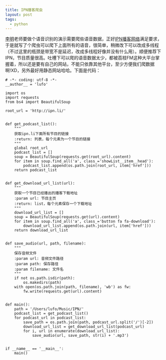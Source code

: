 ```yaml
---
title: IPN播客爬虫
layout: post
tags:
  - python
---
```


[李明](http://jie.sysu.edu.cn/~mli/)老师要做个语音识别的演示需要爬些语音数据，正好[IPN播客网络](http://ipn.li/)满足要求，于是就写了个爬虫可以爬下上面所有的语音，很简单，稍微改下可以改成多线程（不过这里的瓶颈是带宽不是延迟，改成多线程好像并没有什么用）。顺便推荐下IPN，节目质量很高。吐槽下可以爬的语音数据太少，都被荔枝FM这种大平台掌握着，所以还是要有自己的网站，不能只依靠其他平台，至少方便我们爬数据啊!XD，另外最好用静态网站哈哈。下面是代码：

    # -*- coding: utf-8 -*-
    __author__ = 'lufo'
    
    import os
    import requests
    from bs4 import BeautifulSoup
    
    root_url = 'http://ipn.li/'
    
    
    def get_podcast_list():
        """
        获取ipn.li下面所有节目的链接
        :return: 列表，每个元素为一个节目的链接
        """
        global root_url
        podcast_list = []
        soup = BeautifulSoup(requests.get(root_url).content)
        for item in soup.find_all('a', class_='showList__item__head'):
            podcast_list.append(os.path.join(root_url, item['href']))
        return podcast_list
    
    
    def get_download_url_list(url):
        """
        获取一个节目已经播出的播客下载地址
        :param url: 节目主页
        :return: list，每个元素保存一个下载地址
        """
        download_url_list = []
        soup = BeautifulSoup(requests.get(url).content)
        for item in soup.find_all('a', class_='button fa fa-download'):
            download_url_list.append(os.path.join(url, item['href']))
        return download_url_list
    
    
    def save_audio(url, path, filename):
        """
        保存音频文件
        :param url: 音频文件路径
        :param path: 保存路径
        :param filename: 文件名
        """
        if not os.path.isdir(path):
            os.makedirs(path)
        with open(os.path.join(path, filename), 'wb') as fw:
            fw.write(requests.get(url).content)
    
    
    def main():
        path = '/Users/lufo/Music/IPN/'
        podcast_list = get_podcast_list()
        for podcast_url in podcast_list:
            save_path = os.path.join(path, podcast_url.split('/')[-2])
            download_url_list = get_download_url_list(podcast_url)
            for i, url in enumerate(download_url_list):
                save_audio(url, save_path, str(i) + '.mp3')
    
    
    if __name__ == '__main__':
        main()
